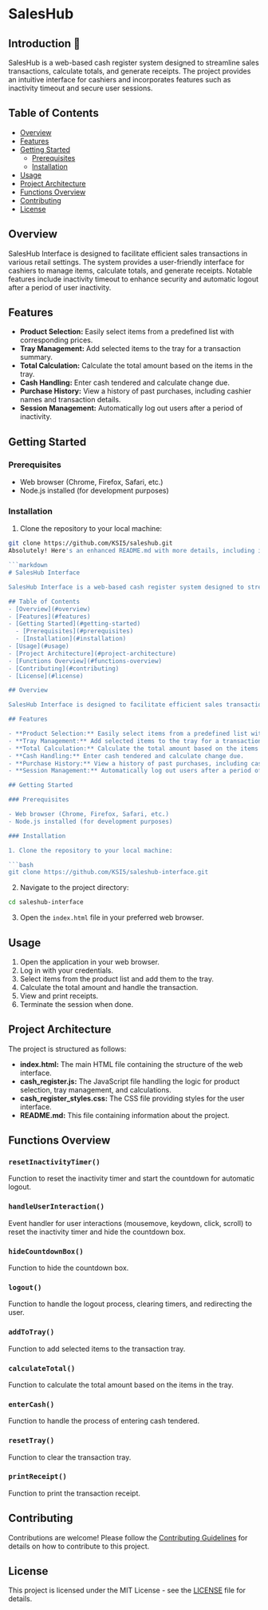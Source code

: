 # SalesHub 

## Introduction 📖

SalesHub  is a web-based cash register system designed to streamline sales transactions, calculate totals, and generate receipts. The project provides an intuitive interface for cashiers and incorporates features such as inactivity timeout and secure user sessions.

## Table of Contents
- [Overview](#overview)
- [Features](#features)
- [Getting Started](#getting-started)
  - [Prerequisites](#prerequisites)
  - [Installation](#installation)
- [Usage](#usage)
- [Project Architecture](#project-architecture)
- [Functions Overview](#functions-overview)
- [Contributing](#contributing)
- [License](#license)

## Overview

SalesHub Interface is designed to facilitate efficient sales transactions in various retail settings. The system provides a user-friendly interface for cashiers to manage items, calculate totals, and generate receipts. Notable features include inactivity timeout to enhance security and automatic logout after a period of user inactivity.

## Features

- **Product Selection:** Easily select items from a predefined list with corresponding prices.
- **Tray Management:** Add selected items to the tray for a transaction summary.
- **Total Calculation:** Calculate the total amount based on the items in the tray.
- **Cash Handling:** Enter cash tendered and calculate change due.
- **Purchase History:** View a history of past purchases, including cashier names and transaction details.
- **Session Management:** Automatically log out users after a period of inactivity.

## Getting Started

### Prerequisites

- Web browser (Chrome, Firefox, Safari, etc.)
- Node.js installed (for development purposes)

### Installation

1. Clone the repository to your local machine:

```bash
git clone https://github.com/KSI5/saleshub.git
Absolutely! Here's an enhanced README.md with more details, including information about the inactivity functions and all used functions. I'm assuming you'd like to keep your GitHub username as "KSI5". Feel free to make any additional adjustments.

```markdown
# SalesHub Interface

SalesHub Interface is a web-based cash register system designed to streamline sales transactions, calculate totals, and generate receipts. The project provides an intuitive interface for cashiers and incorporates features such as inactivity timeout and secure user sessions.

## Table of Contents
- [Overview](#overview)
- [Features](#features)
- [Getting Started](#getting-started)
  - [Prerequisites](#prerequisites)
  - [Installation](#installation)
- [Usage](#usage)
- [Project Architecture](#project-architecture)
- [Functions Overview](#functions-overview)
- [Contributing](#contributing)
- [License](#license)

## Overview

SalesHub Interface is designed to facilitate efficient sales transactions in various retail settings. The system provides a user-friendly interface for cashiers to manage items, calculate totals, and generate receipts. Notable features include inactivity timeout to enhance security and automatic logout after a period of user inactivity.

## Features

- **Product Selection:** Easily select items from a predefined list with corresponding prices.
- **Tray Management:** Add selected items to the tray for a transaction summary.
- **Total Calculation:** Calculate the total amount based on the items in the tray.
- **Cash Handling:** Enter cash tendered and calculate change due.
- **Purchase History:** View a history of past purchases, including cashier names and transaction details.
- **Session Management:** Automatically log out users after a period of inactivity.

## Getting Started

### Prerequisites

- Web browser (Chrome, Firefox, Safari, etc.)
- Node.js installed (for development purposes)

### Installation

1. Clone the repository to your local machine:

```bash
git clone https://github.com/KSI5/saleshub-interface.git
```

2. Navigate to the project directory:

```bash
cd saleshub-interface
```

3. Open the `index.html` file in your preferred web browser.

## Usage

1. Open the application in your web browser.
2. Log in with your credentials.
3. Select items from the product list and add them to the tray.
4. Calculate the total amount and handle the transaction.
5. View and print receipts.
6. Terminate the session when done.

## Project Architecture

The project is structured as follows:

- **index.html:** The main HTML file containing the structure of the web interface.
- **cash_register.js:** The JavaScript file handling the logic for product selection, tray management, and calculations.
- **cash_register_styles.css:** The CSS file providing styles for the user interface.
- **README.md:** This file containing information about the project.

## Functions Overview

### `resetInactivityTimer()`

Function to reset the inactivity timer and start the countdown for automatic logout.

### `handleUserInteraction()`

Event handler for user interactions (mousemove, keydown, click, scroll) to reset the inactivity timer and hide the countdown box.

### `hideCountdownBox()`

Function to hide the countdown box.

### `logout()`

Function to handle the logout process, clearing timers, and redirecting the user.

### `addToTray()`

Function to add selected items to the transaction tray.

### `calculateTotal()`

Function to calculate the total amount based on the items in the tray.

### `enterCash()`

Function to handle the process of entering cash tendered.

### `resetTray()`

Function to clear the transaction tray.

### `printReceipt()`

Function to print the transaction receipt.

## Contributing

Contributions are welcome! Please follow the [Contributing Guidelines](CONTRIBUTING.md) for details on how to contribute to this project.

## License

This project is licensed under the MIT License - see the [LICENSE](LICENSE) file for details.
```


